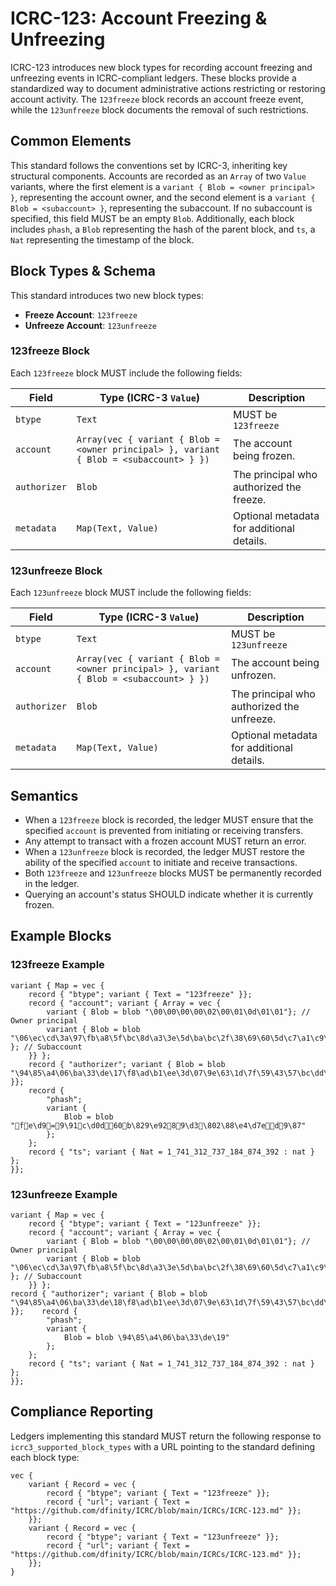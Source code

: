 # ICRC-123: Account Freezing & Unfreezing

ICRC-123 introduces new block types for recording account freezing and unfreezing events in ICRC-compliant ledgers. These blocks provide a standardized way to document administrative actions restricting or restoring account activity. The `123freeze` block records an account freeze event, while the `123unfreeze` block documents the removal of such restrictions.

## Common Elements
This standard follows the conventions set by ICRC-3, inheriting key structural components. Accounts are recorded as an `Array` of two `Value` variants, where the first element is a `variant { Blob = <owner principal> }`, representing the account owner, and the second element is a `variant { Blob = <subaccount> }`, representing the subaccount. If no subaccount is specified, this field MUST be an empty `Blob`. Additionally, each block includes `phash`, a `Blob` representing the hash of the parent block, and `ts`, a `Nat` representing the timestamp of the block.

## Block Types & Schema

This standard introduces two new block types:

- **Freeze Account**: `123freeze`
- **Unfreeze Account**: `123unfreeze`

### 123freeze Block
Each `123freeze` block MUST include the following fields:

| Field           | Type (ICRC-3 `Value`)  | Description |
|----------------|----------------------|-------------|
| `btype`        | `Text`               | MUST be `123freeze` |
| `account`      | `Array(vec { variant { Blob = <owner principal> }, variant { Blob = <subaccount> } })` | The account being frozen. |
| `authorizer`   | `Blob`                | The principal who authorized the freeze. |
| `metadata`     | `Map(Text, Value)`     | Optional metadata for additional details. |

### 123unfreeze Block
Each `123unfreeze` block MUST include the following fields:

| Field           | Type (ICRC-3 `Value`)  | Description |
|----------------|----------------------|-------------|
| `btype`        | `Text`               | MUST be `123unfreeze` |
| `account`      | `Array(vec { variant { Blob = <owner principal> }, variant { Blob = <subaccount> } })` | The account being unfrozen. |
| `authorizer`   | `Blob`                | The principal who authorized the unfreeze. |
| `metadata`     | `Map(Text, Value)`     | Optional metadata for additional details. |

## Semantics

- When a `123freeze` block is recorded, the ledger MUST ensure that the specified `account` is prevented from initiating or receiving transfers.
- Any attempt to transact with a frozen account MUST return an error.
- When a `123unfreeze` block is recorded, the ledger MUST restore the ability of the specified `account` to initiate and receive transactions.
- Both `123freeze` and `123unfreeze` blocks MUST be permanently recorded in the ledger.
- Querying an account's status SHOULD indicate whether it is currently frozen.

## Example Blocks

### 123freeze Example
```
variant { Map = vec {
    record { "btype"; variant { Text = "123freeze" }};
    record { "account"; variant { Array = vec {
        variant { Blob = blob "\00\00\00\00\02\00\01\0d\01\01"}; // Owner principal
        variant { Blob = blob "\06\ec\cd\3a\97\fb\a8\5f\bc\8d\a3\3e\5d\ba\bc\2f\38\69\60\5d\c7\a1\c9\53\1f\70\a3\66\c5\a7\e4\21" }; // Subaccount
    }} };
    record { "authorizer"; variant { Blob = blob "\94\85\a4\06\ba\33\de\17\f8\ad\b1\ee\3d\07\9e\63\1d\7f\59\43\57\bc\dd\98\56\63\83\96\02" }};
    record {
        "phash";
        variant {
            Blob = blob "fe\d9=9\91c\d0 d60b\829\e9289\d3\802\88\e4\d7 ed9\87"
        };
    };
    record { "ts"; variant { Nat = 1_741_312_737_184_874_392 : nat } };
}};
```

### 123unfreeze Example
```
variant { Map = vec {
    record { "btype"; variant { Text = "123unfreeze" }};
    record { "account"; variant { Array = vec {
        variant { Blob = blob "\00\00\00\00\02\00\01\0d\01\01"}; // Owner principal
        variant { Blob = blob "\06\ec\cd\3a\97\fb\a8\5f\bc\8d\a3\3e\5d\ba\bc\2f\38\69\60\5d\c7\a1\c9\53\1f\70\a3\66\c5\a7\e4\21" }; // Subaccount
    }} };
record { "authorizer"; variant { Blob = blob "\94\85\a4\06\ba\33\de\18\f8\ad\b1\ee\3d\07\9e\63\1d\7f\59\43\57\bc\dd\98\56\63\83\96\02" }};    record {
        "phash";
        variant {
            Blob = blob \94\85\a4\06\ba\33\de\19"
        };
    };
    record { "ts"; variant { Nat = 1_741_312_737_184_874_392 : nat } };
}};
```

## Compliance Reporting

Ledgers implementing this standard MUST return the following response to `icrc3_supported_block_types` with a URL pointing to the standard defining each block type:

```
vec {
    variant { Record = vec {
        record { "btype"; variant { Text = "123freeze" }};
        record { "url"; variant { Text = "https://github.com/dfinity/ICRC/blob/main/ICRCs/ICRC-123.md" }};
    }};
    variant { Record = vec {
        record { "btype"; variant { Text = "123unfreeze" }};
        record { "url"; variant { Text = "https://github.com/dfinity/ICRC/blob/main/ICRCs/ICRC-123.md" }};
    }};
}
```
